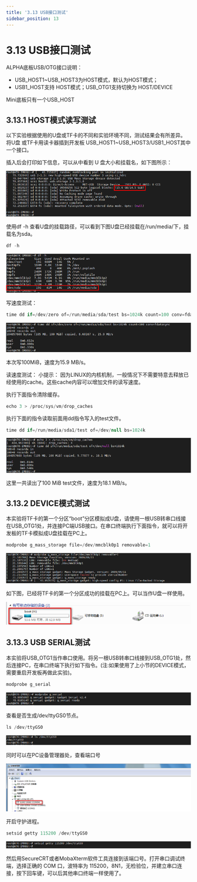 ```yaml
---
title: '3.13 USB接口测试'
sidebar_position: 13
---
```


# 3.13 USB接口测试

ALPHA底板USB/OTG接口说明：
+ USB_HOST1~USB_HOST3为HOST模式，默认为HOST模式；
+ USB1_HOST支持 HOST模式；USB_OTG1支持切换为 HOST/DEVICE 

Mini底板只有一个USB_HOST

## 3.13.1 HOST模式读写测试

以下实验根据使用的U盘或TF卡的不同和实验环境不同，测试结果会有所差异。
将U盘 或TF卡用读卡器插到开发板 USB_HOST1~USB_HOST3/USB1_HOST其中一个接口。

插入后会打印如下信息，可以从中看到 U 盘大小和挂载名，如下图所示：

![3.13.1](./img/3.13.1.png)

使用df -h 查看U盘的挂载路径，可以看到下图U盘已经挂载在/run/media/下，挂载名为sda。

```c#
df -h
```

![3.13.2](./img/3.13.2.png)

写速度测试：
```c#
time dd if=/dev/zero of=/run/media/sda/test bs=1024k count=100 conv=fdatasync
```

![3.13.3](./img/3.13.3.png)

本次写100MiB，速度为15.9 MB/s。

读速度测试：
小提示：
因为LINUX的内核机制，一般情况下不需要特意去释放已经使用的cache。这些cache内容可以增加文件的读写速度。

执行下面指令清除缓存。
```c#
echo 3 > /proc/sys/vm/drop_caches
```
执行下面的指令读取前面用dd指令写入的test文件。
```c#
time dd if=/run/media/sda1/test of=/dev/null bs=1024k
```

![3.13.4](./img/3.13.4.png)

这里一共读出了100 MiB test文件，速度为18.1 MB/s。

## 3.13.2 DEVICE模式测试

本实验将TF卡的第一个分区“boot”分区模拟成U盘，请使用一根USB转串口线接在USB_OTG1处，并连接PC端USB接口。在串口终端执行下面指令，就可以将开发板的TF卡模拟成U盘挂载在PC上。

```c#
modprobe g_mass_storage file=/dev/mmcblk0p1 removable=1
```

![3.13.5](./img/3.13.5.png)

如下图，已经将TF卡的第一个分区成功的挂载在PC上。可以当作U盘一样使用。

![3.13.6](./img/3.13.6.png)

## 3.13.3 USB SERIAL测试

本实验将USB_OTG1当作串口使用。将另一根USB转串口线接到USB_OTG1处，然后连接PC，在串口终端下执行如下指令。(注:如果使用了上小节的DEVICE模式，需要重启开发板再做此实验)。

```c#
modprobe g_serial
```

![3.13.7](./img/3.13.7.png)

查看是否生成/dev/ttyGS0节点。
```c#
ls /dev/ttyGS0
```

![3.13.8](./img/3.13.8.png)

同时可以在PC设备管理器处，查看端口号

![3.13.9](./img/3.13.9.png)

开启守护进程。
```c#
setsid getty 115200 /dev/ttyGS0 
```

![3.13.10](./img/3.13.10.png)

然后用SecureCRT或者MobaXterm软件工具连接到该端口号。打开串口调试终端，选择正确的 COM 口，波特率为 115200，8N1，无检验位，并建立串口连接，按下回车键，可以后其他串口终端一样使用了。







